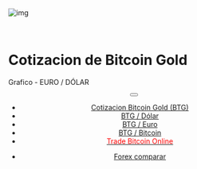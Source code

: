 <div class="jumbotron" markdown="1">


<br>

![img]({{img-url}}bitcoin-gold-logo.png)

<br>

# Cotizacion de Bitcoin Gold

Grafico - EURO / DÓLAR



</div>
<header class="navbar navbar-static-top navbar-inverse navbar-sticky" id="top" role="banner">
  <div class="container">
    <div class="navbar-header">
      <button class="navbar-toggle collapsed" type="button" data-toggle="collapse" data-target=".navbar-collapse">
        <span class="icon-bar"></span>
        <span class="icon-bar"></span>
        <span class="icon-bar"></span>
      </button>
    </div>
    <nav class="navbar-collapse collapse" role="navigation" style="height: 1px;" id="scrollpsy">
      <ul class="nav navbar-nav">
        <li class="active">
          <a href="#top">Cotizacion Bitcoin Gold (BTG)</a>
        </li>
        <li>
          <a href="#section-1">BTG / Dólar</a>
        </li>
        <li>
          <a href="#section-2">BTG / Euro</a>
        </li>
        <li>
          <a href="#section-3">BTG / Bitcoin</a>
        </li>
          <li>
          <a href="http://blog.forexsrovnavac.cz/spain"><span style="color: red;">Trade Bitcoin Online</span></a>
        </li>
      </ul>
      <ul class="nav navbar-nav navbar-right">
        <li>
          <a href="{{url}}">Forex <i class="fa fa-bar-chart-o"></i> comparar</a>
        </li>
      </ul>
    </nav>
  </div>
</header>